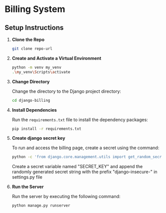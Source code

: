# Billing System

## Setup Instructions

1. **Clone the Repo**

   ```bash
   git clone repo-url
   ```

2. **Create and Activate a Virtual Environment**

   ```bash
   python -m venv my_venv
   .\my_venv\Scripts\activate
   ```

3. **Change Directory**

   Change the directory to the Django project directory:
   
   ```bash
   cd django-billing
   ```

4. **Install Dependencies**

   Run the `requirements.txt` file to install the dependency packages:
   
   ```bash
   pip install -r requirements.txt
   ```

5. **Create django secret key**
   
   To run and access the billing page, create a secret using the command:
   
   ```bash
   python -c 'from django.core.management.utils import get_random_secret_key; print(get_random_secret_key())'
   ```
   
   Create a secret variable named "SECRET_KEY" and append the randomly generated secret string with the prefix "django-insecure-" in settings.py file
   

6. **Run the Server**

   Run the server by executing the following command:
   
   ```bash
   python manage.py runserver
   ```
